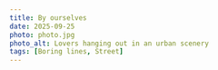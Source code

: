 ```yaml
---
title: By ourselves
date: 2025-09-25
photo: photo.jpg
photo_alt: Lovers hanging out in an urban scenery
tags: [Boring lines, Street]
---
```

